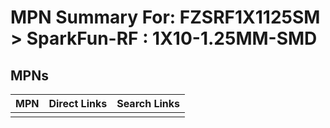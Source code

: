 



# MPN Summary For: FZSRF1X1125SM > SparkFun-RF : 1X10-1.25MM-SMD

## MPNs
  

|MPN|Direct Links|Search Links|
| :--- | :--- | :--- |
||||
